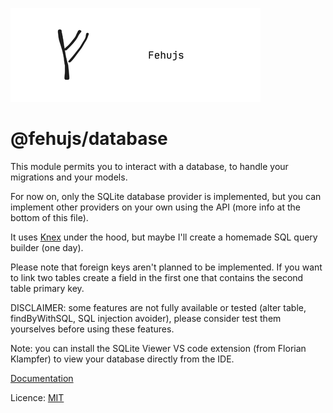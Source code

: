 ![Fehujs](https://raw.githubusercontent.com/fehujs/logos/refs/heads/main/fehu-banner.png)

# @fehujs/database

This module permits you to interact with a database, to handle your migrations and your models.

For now on, only the SQLite database provider is implemented, but you can implement other providers on your own using the API (more info at the bottom of this file).

It uses [Knex](https://knexjs.org/) under the hood, but maybe I'll create a homemade SQL query builder (one day).

Please note that foreign keys aren't planned to be implemented. If you want to link two tables create a field in the first one that contains the second table primary key.

DISCLAIMER: some features are not fully available or tested (alter table, findByWithSQL, SQL injection avoider), please consider test them yourselves before using these features.

Note: you can install the SQLite Viewer VS code extension (from Florian Klampfer) to view your database directly from the IDE.

[Documentation](https://fehujs.github.io/docs/modules/database)

Licence: [MIT](https://github.com/fehujs/database/blob/main/LICENSE)
